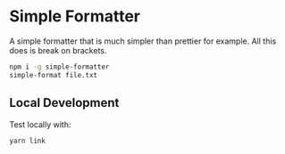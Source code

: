 Simple Formatter
================

A simple formatter that is much simpler than prettier for example. All this does is break on
brackets.

```sh
npm i -g simple-formatter
simple-format file.txt
```

Local Development
-----------------
Test locally with:

```sh
yarn link
```
